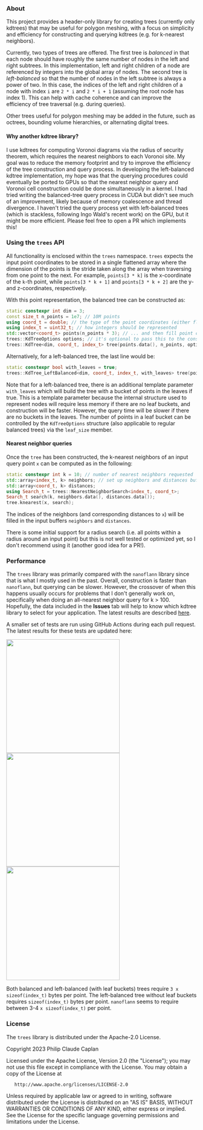 ### **About**

This project provides a header-only library for creating trees (currently only kdtrees) that may be useful for polygon meshing, with a focus on simplicity and efficiency for constructing and querying kdtrees (e.g. for k-nearest neighbors).

Currently, two types of trees are offered. The first tree is _balanced_ in that each node should have roughly the same number of nodes in the left and right subtrees. In this implementation, left and right children of a node are referenced by integers into the global array of nodes. The second tree is _left-balanced_ so that the number of nodes in the left subtree is always a power of two. In this case, the indices of the left and right children of a node with index `i` are `2 * i` and `2 * i + 1` (assuming the root node has index 1). This can help with cache coherence and can improve the efficiency of tree traversal (e.g. during queries).

Other trees useful for polygon meshing may be added in the future, such as octrees, bounding volume hierarchies, or alternating digital trees.

#### **Why another kdtree library?**

I use kdtrees for computing Voronoi diagrams via the radius of security theorem, which requires the nearest neighbors to each Voronoi site. My goal was to reduce the memory footprint and try to improve the efficiency of the tree construction and query process. In developing the left-balanced kdtree implementation, my hope was that the querying procedures could eventually be ported to GPUs so that the nearest neighbor query and Voronoi cell construction could be done simultaneously in a kernel. I had tried writing the balanced-tree query process in CUDA but didn't see much of an improvement, likely because of memory coalescence and thread divergence. I haven't tried the query process yet with left-balanced trees (which is stackless, following Ingo Wald's recent work) on the GPU, but it might be more efficient. Please feel free to open a PR which implements this!

### **Using the `trees` API**

All functionality is enclosed within the `trees` namespace. `trees` expects the input point coordinates to be stored in a single flattened array where the dimension of the points is the stride taken along the array when traversing from one point to the next. For example, `points[3 * k]` is the x-coordinate of the `k`-th point, while `points[3 * k + 1]` and `points[3 * k + 2]` are the y- and z-coordinates, respectively.

With this point representation, the balanced tree can be constructed as:

```c++
static constexpr int dim = 3;
const size_t n_points = 1e7; // 10M points
using coord_t = double; // the type of the point coordinates (either float or double)
using index_t = uint32_t; // how integers should be represented
std::vector<coord_t> points(n_points * 3); // ... and then fill point coordinates
trees::KdTreeOptions options; // it's optional to pass this to the constructor
trees::KdTree<dim, coord_t, index_t> tree(points.data(), n_points, options);
```

Alternatively, for a left-balanced tree, the last line would be:

```c++
static constexpr bool with_leaves = true;
trees::KdTree_LeftBalanced<dim, coord_t, index_t, with_leaves> tree(points.data(), n_points, options);
```

Note that for a left-balanced tree, there is an additional template parameter `with_leaves` which will build the tree with a bucket of points in the leaves if true. This is a template parameter because the internal structure used to represent nodes will require less memory if there are no leaf buckets, and construction will be faster. However, the query time will be slower if there are no buckets in the leaves. The number of points in a leaf bucket can be controlled by the `KdTreeOptions` structure (also applicable to regular balanced trees) via the `leaf_size` member.

#### Nearest neighbor queries

Once the `tree` has been constructed, the k-nearest neighbors of an input query point `x` can be computed as in the following:

```c++
static constexpr int k = 10; // number of nearest neighbors requested
std::array<index_t, k> neighbors; // set up neighbors and distances buffers
std::array<coord_t, k> distances;
using Search_t = trees::NearestNeighborSearch<index_t, coord_t>;
Search_t search(k, neighbors.data(), distances.data());
tree.knearest(x, search);
```

The indices of the neighbors (and corresponding distances to `x`) will be filled in the input buffers `neighbors` and `distances`.

There is some initial support for a radius search (i.e. all points within a radius around an input point) but this is not well tested or optimized yet, so I don't recommend using it (another good idea for a PR!).

### **Performance**

The `trees` library was primarily compared with the `nanoflann` library since that is what I mostly used in the past. Overall, construction is faster than `nanoflann`, but querying can be slower. However, the crossover of when this happens usually occurs for problems that I don't generally work on, specifically when doing an all-nearest neighbor query for k > 100. Hopefully, the data included in the **Issues** tab will help to know which kdtree library to select for your application. The latest results are described [here](https://github.com/middpolymer/trees/issues/1).

A smaller set of tests are run using GitHub Actions during each pull request. The latest results for these tests are updated here:

<img src="https://middpolymer.github.io/trees/build-k10.png" width=300/><img src="https://middpolymer.github.io/trees/query-k10.png" width=300/><img src="https://middpolymer.github.io/trees/total-k10.png" width=300/>

Both balanced and left-balanced (with leaf buckets) trees require `3 x sizeof(index_t)` bytes per point. The left-balanced tree without leaf buckets requires `sizeof(index_t)` bytes per point. `nanoflann` seems to require between 3-4 `x sizeof(index_t)` per point.

### **License**

The `trees` library is distributed under the Apache-2.0 License.

Copyright 2023 Philip Claude Caplan

Licensed under the Apache License, Version 2.0 (the "License");
you may not use this file except in compliance with the License.
You may obtain a copy of the License at

       http://www.apache.org/licenses/LICENSE-2.0

Unless required by applicable law or agreed to in writing, software
distributed under the License is distributed on an "AS IS" BASIS,
WITHOUT WARRANTIES OR CONDITIONS OF ANY KIND, either express or implied.
See the License for the specific language governing permissions and
limitations under the License.
